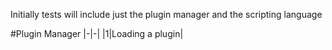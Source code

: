 Initially tests will include just the plugin manager and the scripting language

#Plugin Manager
|-|-|
|1|Loading a plugin|

